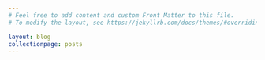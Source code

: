 ```yaml
---
# Feel free to add content and custom Front Matter to this file.
# To modify the layout, see https://jekyllrb.com/docs/themes/#overriding-theme-defaults

layout: blog
collectionpage: posts
---
```


